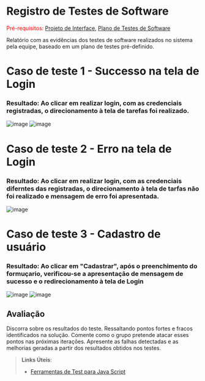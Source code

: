 # Registro de Testes de Software

<span style="color:red">Pré-requisitos: <a href="3-Projeto de Interface.md"> Projeto de Interface</a></span>, <a href="8-Plano de Testes de Software.md"> Plano de Testes de Software</a>

Relatório com as evidências dos testes de software realizados no sistema pela equipe, baseado em um plano de testes pré-definido.


# Caso de teste 1 - Successo na tela de Login

### Resultado: Ao clicar em realizar login, com as credenciais registradas, o direcionamento à tela de tarefas foi realizado.

![image](https://github.com/ICEI-PUC-Minas-PMV-ADS/pmv-ads-2023-1-e1-proj-web-t12-planejamento-diario/assets/98063900/0e6e5e84-2893-4c96-ad83-776f6f4e1414)
![image](https://github.com/ICEI-PUC-Minas-PMV-ADS/pmv-ads-2023-1-e1-proj-web-t12-planejamento-diario/assets/98063900/eea7c081-934f-4b93-b2dc-38fed2615615)

# Caso de teste 2 - Erro na tela de Login

### Resultado: Ao clicar em realizar login, com as credenciais diferntes das registradas, o direcionamento à tela de tarfas não foi realizado e mensagem de erro foi apresentada.

![image](https://github.com/ICEI-PUC-Minas-PMV-ADS/pmv-ads-2023-1-e1-proj-web-t12-planejamento-diario/assets/98063900/746830e4-3f07-4636-b7d3-2c3beac250c8)

# Caso de teste 3 - Cadastro de usuário

### Resultado: Ao clicar em "Cadastrar", após o preenchimento do formuçario, verificou-se a apresentação de mensagem de sucesso e o redirecionamento à tela de Login

![image](https://github.com/ICEI-PUC-Minas-PMV-ADS/pmv-ads-2023-1-e1-proj-web-t12-planejamento-diario/assets/98063900/2230bca6-c3b0-48c9-81bd-8faf16510f91)
![image](https://github.com/ICEI-PUC-Minas-PMV-ADS/pmv-ads-2023-1-e1-proj-web-t12-planejamento-diario/assets/98063900/86175518-b2f6-452b-bc15-1eb68785e3eb)




## Avaliação

Discorra sobre os resultados do teste. Ressaltando pontos fortes e fracos identificados na solução. Comente como o grupo pretende atacar esses pontos nas próximas iterações. Apresente as falhas detectadas e as melhorias geradas a partir dos resultados obtidos nos testes.

> **Links Úteis**:
> - [Ferramentas de Test para Java Script](https://geekflare.com/javascript-unit-testing/)
